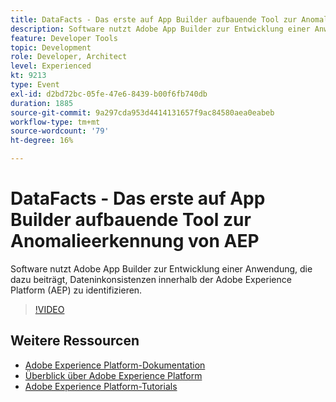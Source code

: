 ```yaml
---
title: DataFacts - Das erste auf App Builder aufbauende Tool zur Anomalieerkennung von AEP
description: Software nutzt Adobe App Builder zur Entwicklung einer Anwendung, die dazu beiträgt, Dateninkonsistenzen innerhalb der Adobe Experience Platform (AEP) zu identifizieren.
feature: Developer Tools
topic: Development
role: Developer, Architect
level: Experienced
kt: 9213
type: Event
exl-id: d2bd72bc-05fe-47e6-8439-b00f6fb740db
duration: 1885
source-git-commit: 9a297cda953d4414131657f9ac84580aea0eabeb
workflow-type: tm+mt
source-wordcount: '79'
ht-degree: 16%

---
```


# DataFacts - Das erste auf App Builder aufbauende Tool zur Anomalieerkennung von AEP

Software nutzt Adobe App Builder zur Entwicklung einer Anwendung, die dazu beiträgt, Dateninkonsistenzen innerhalb der Adobe Experience Platform (AEP) zu identifizieren.

>[!VIDEO](https://video.tv.adobe.com/v/337710/?quality=12&learn=on&hidetitle=true)

## Weitere Ressourcen

- [Adobe Experience Platform-Dokumentation](https://experienceleague.adobe.com/docs/experience-platform.html?lang=de)
- [Überblick über Adobe Experience Platform](https://experienceleague.adobe.com/docs/experience-platform/landing/home.html?lang=de)
- [Adobe Experience Platform-Tutorials](https://experienceleague.adobe.com/docs/platform-learn/tutorials/overview.html?lang=de)
